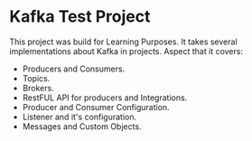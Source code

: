 # Kafka Test Project

This project was build for Learning Purposes. It takes several implementations about Kafka in projects. Aspect that it covers:

  - Producers and Consumers.
  - Topics.
  - Brokers.
  - RestFUL API for producers and Integrations.
  - Producer and Consumer Configuration.
  - Listener and it's configuration.
  - Messages and Custom Objects.
